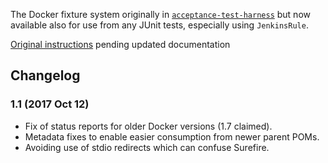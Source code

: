 The Docker fixture system originally in [`acceptance-test-harness`](https://github.com/jenkinsci/acceptance-test-harness) but now available also for use from any JUnit tests, especially using `JenkinsRule`.

[Original instructions](https://github.com/jenkinsci/acceptance-test-harness/blob/076069e04b96ba54965d18a66b57885d470da5b6/docs/FIXTURES.md) pending updated documentation

## Changelog

### 1.1 (2017 Oct 12)

* Fix of status reports for older Docker versions (1.7 claimed).
* Metadata fixes to enable easier consumption from newer parent POMs.
* Avoiding use of stdio redirects which can confuse Surefire.
